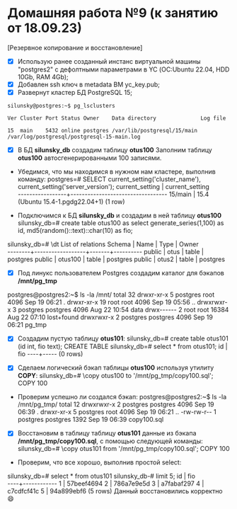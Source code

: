 # Домашняя работа №9 (к занятию от 18.09.23)
[Резервное копирование и восстановление]

- [x] Использую ранее созданный инстанс виртуальной машины "postgres2" с дефолтными параметрами в YC (ОС:Ubuntu 22.04, HDD 10Gb, RAM 4Gb);
- [x] Добавлен ssh ключ в metadata ВМ yc_key.pub;
- [x] Развернут кластер БД PostgreSQL 15;

`silunsky@postgres:~$ pg_lsclusters`

`Ver Cluster Port Status Owner    Data directory              Log file`

`15  main    5432 online postgres /var/lib/postgresql/15/main /var/log/postgresql/postgresql-15-main.log`

- [x] В БД **silunsky_db** создадим таблицу **otus100** Заполним таблицу **otus100** автосгенерированными 100 записями.
- Убедимся, что мы находимся в нужном нам кластере, выполнив команду:
postgres=# SELECT current_setting('cluster_name'), current_setting('server_version');
 current_setting |         current_setting          
-----------------+----------------------------------
 15/main         | 15.4 (Ubuntu 15.4-1.pgdg22.04+1)
(1 row)

- Подключимся к БД **silunsky_db** и создадим в ней таблицу **otus100**
silunsky_db=# create table otus100 as 
select 
  generate_series(1,100) as id,
  md5(random()::text)::char(10) as fio;

silunsky_db=# \dt
              List of relations
 Schema |       Name       | Type  |  Owner   
--------+------------------+-------+----------
 public | otus             | table | postgres
 public | otus100          | table | postgres
 public | otus2            | table | postgres

- [x] Под линукс пользователем Postgres создадим каталог для бэкапов **/mnt/pg_tmp** 

postgres@postgres2:~$ ls -la /mnt/
total 32
drwxr-xr-x  5 postgres root      4096 Sep 19 06:21 .
drwxr-xr-x 19 root     root      4096 Sep 19 05:56 ..
drwxrwxr-x  3 postgres postgres  4096 Aug 22 10:54 data
drwx------  2 root     root     16384 Aug 22 07:10 lost+found
drwxrwxr-x  2 postgres postgres  4096 Sep 19 06:21 pg_tmp

- [x] Создадим пустую таблицу **otus101**:
silunsky_db=# create table otus101 (id int, fio text);
CREATE TABLE
silunsky_db=# select * from otus101;
 id | fio 
----+-----
(0 rows)

- [x] Сделаем логический бэкап таблицы **otus100** используя утилиту **COPY**:
silunsky_db=# \copy otus100 to '/mnt/pg_tmp/copy100.sql';
COPY 100

- Проверим успешно ли создался бэкап:
postgres@postgres2:~$ ls -la /mnt/pg_tmp/
total 12
drwxrwxr-x 2 postgres postgres 4096 Sep 19 06:39 .
drwxr-xr-x 5 postgres root     4096 Sep 19 06:21 ..
-rw-rw-r-- 1 postgres postgres 1392 Sep 19 06:39 copy100.sql

- [x] Восстановим в таблицу таблицу **otus101** данные из бэкапа **/mnt/pg_tmp/copy100.sql**, с помощью следующей команды:
silunsky_db=# \copy otus101 from '/mnt/pg_tmp/copy100.sql';
COPY 100

- Проверим, что все хорошо, выполнив простой select:

silunsky_db=# select * from otus101
silunsky_db-# limit 5;
 id |    fio     
----+------------
  1 | 57beef4694
  2 | 786a7e9e5d
  3 | a7fabaf297
  4 | c7cdfcf41c
  5 | 94a899ebf6
(5 rows)
Данный восстановились корректно 😄








